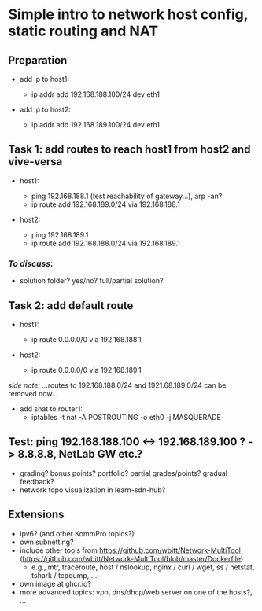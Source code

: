 # Simple intro to network host config, static routing and NAT

## Preparation

* add ip to host1:
  * ip addr add 192.168.188.100/24 dev eth1

* add ip to host2:
  * ip addr add 192.168.189.100/24 dev eth1

## Task 1: add routes to reach host1 from host2 and vive-versa

* host1:
  * ping 192.168.188.1 (test reachability of gateway...), arp -an?
  * ip route add 192.168.189.0/24 via 192.168.188.1

* host2:
  * ping 192.168.189.1
  * ip route add 192.168.188.0/24 via 192.168.189.1

### *To discuss*:
- solution folder? yes/no? full/partial solution?

## Task 2: add default route

* host1:
  * ip route 0.0.0.0/0 via 192.168.188.1

* host2:
  * ip route 0.0.0.0/0 via 192.168.189.1

*side note:* ...routes to 192.168.188.0/24 and 1921.68.189.0/24 can be removed now...

* add snat to router1:
  * iptables -t nat -A POSTROUTING -o eth0 -j MASQUERADE 

## Test: ping 192.168.188.100 <-> 192.168.189.100 ? -> 8.8.8.8, NetLab GW etc.?
  - grading? bonus points? portfolio? partial grades/points? gradual feedback?
  - network topo visualization in learn-sdn-hub?

## Extensions
  - ipv6? (and other KommPro topics?)
  - own subnetting?
  - include other tools from https://github.com/wbitt/Network-MultiTool (https://github.com/wbitt/Network-MultiTool/blob/master/Dockerfile)
    - e.g., mtr, traceroute, host / nslookup, nginx / curl / wget, ss / netstat, tshark / tcpdump, ...
  - own image at ghcr.io?
  - more advanced topics: vpn, dns/dhcp/web server on one of the hosts?, ...